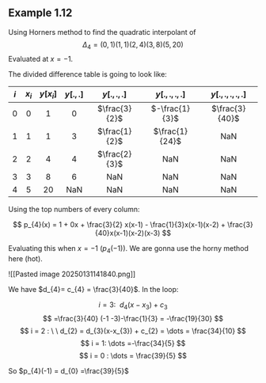 ## Example 1.12

Using Horners method to find the quadratic interpolant of $$
\Delta_{4}=(0,1) (1,1) (2,4) (3,8) (5,20)
$$
Evaluated at $x = -1$.

The divided difference table is going to look like:

| $i$ | $x_{i}$ | $y[x_{i}]$ | $y[.,.]$ |  $y[.,.,.]$   |  $y[.,.,.,.]$  | $y[.,.,.,.,.]$ |
| :-: | :-----: | :--------: | :------: | :-----------: | :------------: | :------------: |
|  0  |    0    |     1      |    0     | $\frac{3}{2}$ | $-\frac{1}{3}$ | $\frac{3}{40}$ |
|  1  |    1    |     1      |    3     | $\frac{1}{2}$ | $\frac{1}{24}$ |      NaN       |
|  2  |    2    |     4      |    4     | $\frac{2}{3}$ |      NaN       |      NaN       |
|  3  |    3    |     8      |    6     |      NaN      |      NaN       |      NaN       |
|  4  |    5    |     20     |   NaN    |      NaN      |      NaN       |      NaN       |

Using the top numbers of every column:

$$
p_{4}(x) = 1 + 0x + \frac{3}{2} x(x-1) - \frac{1}{3}x(x-1)(x-2) + \frac{3}{40}x(x-1)(x-2)(x-3)
$$

Evaluating this when $x = -1$ ($p_{4}(-1)$). We are gonna use the horny method here (hot).

![[Pasted image 20250131141840.png]]

We have $d_{4}= c_{4} = \frac{3}{40}$. In the loop:

$$i = 3 : \ \ d_{4}(x-x_{3}) + c_{3}$$
$$
=\frac{3}{40} (-1 -3)-\frac{1}{3} = -\frac{19}{30}
$$
$$
i = 2 : \ \ d_{2} = d_{3}(x-x_{3}) + c_{2}  = \dots = \frac{34}{10}
$$
$$
i = 1: \dots =-\frac{34}{5}
$$
$$
i = 0 : \dots = \frac{39}{5}
$$

So $p_{4}(-1) = d_{0} =\frac{39}{5}$
